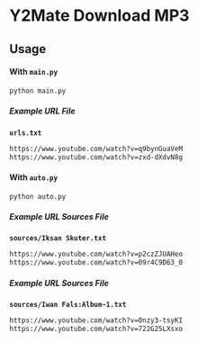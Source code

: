 # Y2Mate Download MP3

## Usage

#### With `main.py`
```sh
python main.py
```
##### Example URL File
**`urls.txt`**
```txt
https://www.youtube.com/watch?v=q9bynGuaVeM
https://www.youtube.com/watch?v=zxd-dXdvN8g
```

#### With `auto.py`
```sh
python auto.py
```

##### Example URL Sources File
**`sources/Iksan Skuter.txt`**
```txt
https://www.youtube.com/watch?v=p2czZJUAHeo
https://www.youtube.com/watch?v=09r4C9D63_0
```
##### Example URL Sources File
**`sources/Iwan Fals:Album-1.txt`**
```txt
https://www.youtube.com/watch?v=0nzy3-tsyKI
https://www.youtube.com/watch?v=722G25LXsxo
```